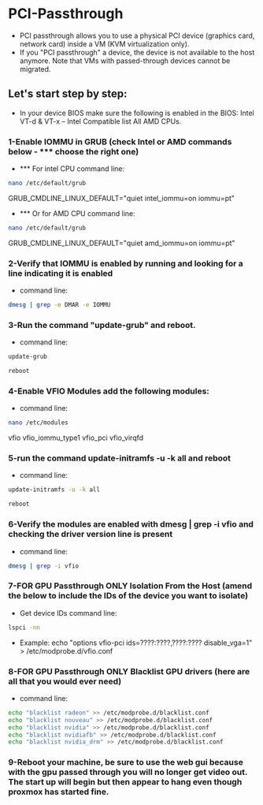 # PCI-Passthrough
* PCI passthrough allows you to use a physical PCI device (graphics card, network card) inside a VM (KVM virtualization only).
* If you "PCI passthrough" a device, the device is not available to the host anymore. Note that VMs with passed-through devices cannot be migrated.
## Let's start step by step:
* In your device BIOS make sure the following is enabled in the BIOS: Intel VT-d & VT-x – Intel Compatible list All AMD CPUs.
### 1-Enable IOMMU in GRUB (check Intel or AMD commands below - *** choose the right one)
* *** For intel CPU command line: 
```bash
nano /etc/default/grub
```
GRUB_CMDLINE_LINUX_DEFAULT="quiet intel_iommu=on iommu=pt"

* *** Or for AMD CPU command line:
```bash
nano /etc/default/grub
```
GRUB_CMDLINE_LINUX_DEFAULT="quiet amd_iommu=on iommu=pt"
### 2-Verify that IOMMU is enabled by running and looking for a line indicating it is enabled
* command line:
```bash
dmesg | grep -e DMAR -e IOMMU
```
### 3-Run the command "update-grub" and reboot.
* command line:
```bash
update-grub
```
```bash
reboot
```
### 4-Enable VFIO Modules add the following modules:
* command line:
```bash
nano /etc/modules
```
vfio
vfio_iommu_type1
vfio_pci
vfio_virqfd
### 5-run the command update-initramfs -u -k all and reboot
* command line:
```bash
update-initramfs -u -k all
```
```bash
reboot
```
### 6-Verify the modules are enabled with dmesg | grep -i vfio and checking the driver version line is present
* command line:
```bash
dmesg | grep -i vfio
```
### 7-**FOR GPU Passthrough ONLY** Isolation From the Host (amend the below to include the IDs of the device you want to isolate)
* Get device IDs command line:
```bash
lspci -nn
```
* Example:
echo "options vfio-pci ids=????:????,????:???? disable_vga=1" > /etc/modprobe.d/vfio.conf
### 8-**FOR GPU Passthrough ONLY** Blacklist GPU drivers (here are all that you would ever need)
* command line:
```bash
echo "blacklist radeon" >> /etc/modprobe.d/blacklist.conf 
echo "blacklist nouveau" >> /etc/modprobe.d/blacklist.conf 
echo "blacklist nvidia" >> /etc/modprobe.d/blacklist.conf 
echo "blacklist nvidiafb" >> /etc/modprobe.d/blacklist.conf
echo "blacklist nvidia_drm" >> /etc/modprobe.d/blacklist.conf 
```
### 9-Reboot your machine, be sure to use the web gui because with the gpu passed through you will no longer get video out. The start up will begin but then appear to hang even though proxmox has started fine.
